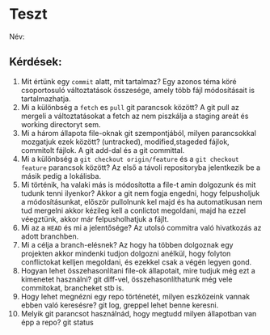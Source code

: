 # Teszt

Név: 

## Kérdések:

1. Mit értünk egy `commit` alatt, mit tartalmaz? Egy azonos téma köré csoportosuló változtatások összesége, amely több fájl módosításait is tartalmazhatja.
1. Mi a különbség a `fetch` es `pull` git parancsok között? A git pull az mergeli a változtatásokat a fetch az nem piszkálja a staging areát és working directoryt sem.
1. Mi a három állapota file-oknak git szempontjából, milyen parancsokkal mozgatjuk ezek között? (untracked), modified,stageded fájlok, commitolt fájlok. A git add-dal és a git committal. 
1. Mi a különbség a `git checkout origin/feature` és a `git checkout feature` parancsok között? Az első a távoli repositoryba jelentkezik be a másik pedig a lokálisba. 
1. Mi történik, ha valaki más is módosította a file-t amin dolgozunk és mit tudunk tenni ilyenkor? Akkor a git nem fogja engedni, hogy felpusholjuk a módosításunkat, először pullolnunk kel majd és ha automatikusan nem tud mergelni akkor kézileg kell a conlictot megoldani, majd ha ezzel véegztünk, akkor már felpusholhatjuk a fájlt.
1. Mi az a `HEAD` és mi a jelentősége? Az utolsó commitra való hivatkozás az adott branchben.
1. Mi a célja a branch-elésnek? Az hogy ha többen dolgoznak egy projekten akkor mindenki tudjon dolgozni anélkül, hogy folyton conflictokat kelljen megoldani, és ezekkel csak a végén legyen gond.
1. Hogyan lehet összehasonlítani file-ok állapotait, mire tudjuk még ezt a kimenetet használni? git diff-vel, összehasonlíthatunk még vele commitokat, brancheket stb is.
1. Hogy lehet megnézni egy repo történetét, milyen eszközeink vannak ebben való keresésre? git log, greppel lehet benne keresni.
1. Melyik git parancsot használnád, hogy megtudd milyen állapotban van épp a repo? git status
